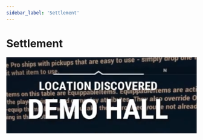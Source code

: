```yaml
---
sidebar_label: 'Settlement'
---
```


# Settlement

![settlements.png](..%2F..%2F..%2Fstatic%2Fimg%2Fpro%2Fdemo-map%2Fsettlements.png)

